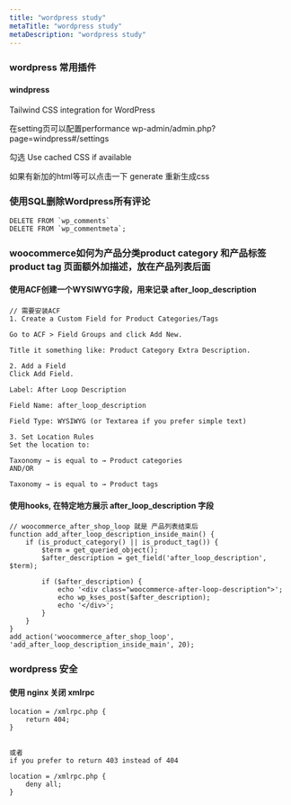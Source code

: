 ```yaml
---
title: "wordpress study"
metaTitle: "wordpress study"
metaDescription: "wordpress study"
---
```


### wordpress 常用插件

#### windpress
Tailwind CSS integration for WordPress

在setting页可以配置performance
wp-admin/admin.php?page=windpress#/settings

勾选
Use cached CSS if available

如果有新加的html等可以点击一下
generate 重新生成css



### 使用SQL删除Wordpress所有评论
```
DELETE FROM `wp_comments`
DELETE FROM `wp_commentmeta`;
```



### woocommerce如何为产品分类product category 和产品标签product tag 页面额外加描述，放在产品列表后面
#### 使用ACF创建一个WYSIWYG字段，用来记录 after_loop_description
```
// 需要安装ACF
1. Create a Custom Field for Product Categories/Tags

Go to ACF > Field Groups and click Add New.

Title it something like: Product Category Extra Description.

2. Add a Field
Click Add Field.

Label: After Loop Description

Field Name: after_loop_description

Field Type: WYSIWYG (or Textarea if you prefer simple text)

3. Set Location Rules
Set the location to:

Taxonomy → is equal to → Product categories
AND/OR

Taxonomy → is equal to → Product tags
```

#### 使用hooks, 在特定地方展示 after_loop_description 字段
```
// woocommerce_after_shop_loop 就是 产品列表结束后
function add_after_loop_description_inside_main() {
    if (is_product_category() || is_product_tag()) {
        $term = get_queried_object();
        $after_description = get_field('after_loop_description', $term);

        if ($after_description) {
            echo '<div class="woocommerce-after-loop-description">';
            echo wp_kses_post($after_description);
            echo '</div>';
        }
    }
}
add_action('woocommerce_after_shop_loop', 'add_after_loop_description_inside_main', 20);
```


### wordpress 安全

#### 使用 nginx 关闭 xmlrpc
```
location = /xmlrpc.php {
    return 404;
}


或者
if you prefer to return 403 instead of 404

location = /xmlrpc.php {
    deny all;
}
```
